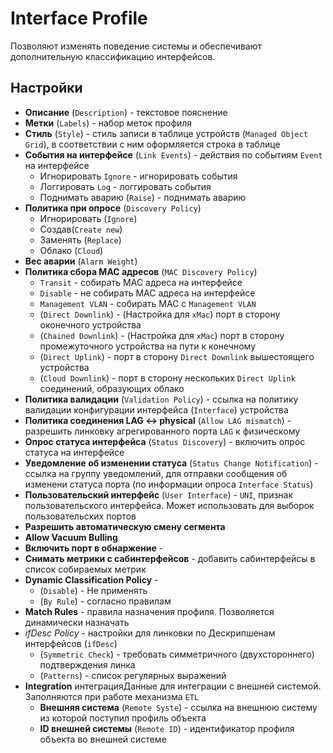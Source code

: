 # Interface Profile

Позволяют изменять поведение системы и обеспечивают дополнительную классификацию интерфейсов.


## Настройки

* **Описание** (`Description`) - текстовое пояснение
* **Метки** (`Labels`) - набор меток профиля
* **Стиль** (`Style`) - стиль записи в таблице устройств (`Managed Object Grid`), в соответствии с ним оформляется строка в таблице
* **События на интерфейсе** (`Link Events`) - действия по событиям `Event` на интерфейсе
    * Игнорировать `Ignore` - игнорировать события
    * Логгировать `Log` - логгировать события
    * Поднимать аварию (`Raise`) - поднимать аварию
* **Политика при опросе** (`Discovery Policy`)
    * Игнорировать (`Ignore`)
    * Создав(`Create new`)
    * Заменять (`Replace`)
    * Облако (`Cloud`)
* **Вес аварии** (`Alarm Weight`)
* **Политика сбора MAC адресов** (`MAC Discovery Policy`)
    * `Transit` - собирать MAC адреса на интерфейсе
    * `Disable` - не собирать MAC адреса на интерфейсе
    * `Management VLAN` - собирать MAC с `Management VLAN`
    * (`Direct Downlink`) - (Настройка для `xMac`) порт в сторону оконечного устройства
    * (`Chained Downlink`) - (Настройка для `xMac`) порт в сторону промежуточного устройства на пути к конечному
    * (`Direct Uplink`) - порт в сторону `Direct Downlink` вышестоящего устройства
    * (`Cloud Downlink`) - порт в сторону нескольких `Direct Uplink` соединений, образующих облако
* **Политика валидации** (`Validation Policy`) - ссылка на политику валидации конфигурации интерфейса (`Interface`) устройства
* **Политика соединения LAG <-> physical** (`Allow LAG mismatch`) - разрешить линковку агрегированного порта `LAG` к физическому
* **Опрос статуса интерфейса** (`Status Discovery`) - включить опрос статуса на интерфейсе
* **Уведомление об изменении статуса** (`Status Change Notification`) - ссылка на группу уведомлений, для отправки сообщения об изменени статуса порта (по информации опроса `Interface Status`)
* **Пользовательский интерфейс** (`User Interface`) - `UNI`, признак пользовательского интерфейса. Может использовать для выборок пользовательских портов
* **Разрешить автоматическую смену сегмента**
* **Allow Vacuum Bulling**
* **Включить порт в обнаржение** - 
* **Cнимать метрики с сабинтерфейсов** - добавить сабинтерфейсы в список собираемых метрик
* **Dynamic Classification Policy** - 
    * (`Disable`) - Не применять 
    * (`By Rule`) - согласно правилам
* **Match Rules** - правила назначения профиля. Позволяется динамически назначать 
* *ifDesc Policy* - настройки для линковки по Дескрипшенам интерфейсов (`ifDesc`)
    * (`Symmetric Check`) - требовать симметричного (двухстороннего) подтверждения линка
    * (`Patterns`) - список регулярных выражений
* **Integration** интеграцияДанные для интеграции с внешней системой. Заполняются при работе механизма `ETL`
    * **Внешняя система** (`Remote Syste`) - ссылка на внешнюю систему из которой поступил профиль объекта
    * **ID внешней системы** (`Remote ID`) - идентификатор профиля объекта во внешней системе


